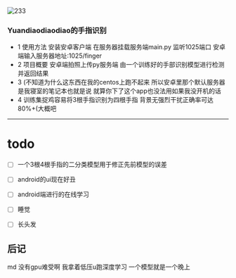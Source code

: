 ![233](https://img.shields.io/teamcity/codebetter/bt428.svg)
### Yuandiaodiaodiao的手指识别

- 1 使用方法
安装安卓客户端 在服务器挂载服务端main.py 监听1025端口
安卓端输入服务器地址:1025/finger
- 2 项目概要
安卓端拍照上传py服务端
由一个训练好的手部识别模型进行检测并返回结果
- 3 (不知道为什么这东西在我的centos上跑不起来
所以安卓里那个默认服务器是我寝室的笔记本也就是说
就算你下了这个app也没法用如果我没开机的话
- 4 训练集捉鸡容易将3根手指识别为四根手指
背景无强烈干扰正确率可达80%+(大概吧
---
# todo
- [ ] 一个3根4根手指的二分类模型用于修正先前模型的误差

- [ ] android的ui现在好丑

- [ ] android端进行的在线学习

- [ ] 睡觉

- [ ] 长头发


## 后记
md 没有gpu难受啊 我拿着低压u跑深度学习
一个模型就是一个晚上
